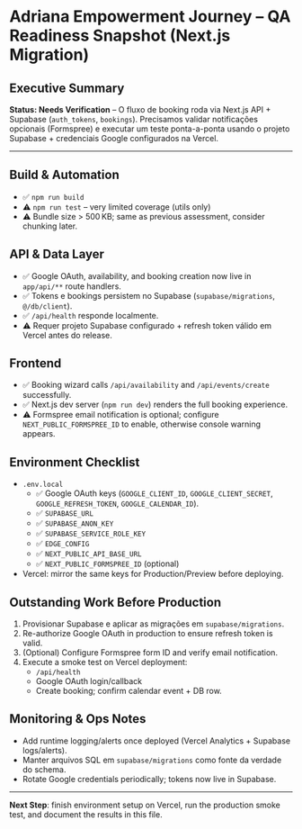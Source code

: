 # Adriana Empowerment Journey – QA Readiness Snapshot (Next.js Migration)

## Executive Summary
**Status: Needs Verification** – O fluxo de booking roda via Next.js API + Supabase (`auth_tokens`, `bookings`). Precisamos validar notificações opcionais (Formspree) e executar um teste ponta-a-ponta usando o projeto Supabase + credenciais Google configurados na Vercel.

---

## Build & Automation
- ✅ `npm run build`
- ⚠️ `npm run test` – very limited coverage (utils only)
- ⚠️ Bundle size > 500 KB; same as previous assessment, consider chunking later.

## API & Data Layer
- ✅ Google OAuth, availability, and booking creation now live in `app/api/**` route handlers.
- ✅ Tokens e bookings persistem no Supabase (`supabase/migrations`, `@/db/client`).
- ✅ `/api/health` responde localmente.
- ⚠️ Requer projeto Supabase configurado + refresh token válido em Vercel antes do release.

## Frontend
- ✅ Booking wizard calls `/api/availability` and `/api/events/create` successfully.
- ✅ Next.js dev server (`npm run dev`) renders the full booking experience.
- ⚠️ Formspree email notification is optional; configure `NEXT_PUBLIC_FORMSPREE_ID` to enable, otherwise console warning appears.

## Environment Checklist
- `.env.local`
  - ✅ Google OAuth keys (`GOOGLE_CLIENT_ID`, `GOOGLE_CLIENT_SECRET`, `GOOGLE_REFRESH_TOKEN`, `GOOGLE_CALENDAR_ID`).
  - ✅ `SUPABASE_URL`
  - ✅ `SUPABASE_ANON_KEY`
  - ✅ `SUPABASE_SERVICE_ROLE_KEY`
  - ✅ `EDGE_CONFIG`
  - ✅ `NEXT_PUBLIC_API_BASE_URL`
  - ✅ `NEXT_PUBLIC_FORMSPREE_ID` (optional)
- Vercel: mirror the same keys for Production/Preview before deploying.

## Outstanding Work Before Production
1. Provisionar Supabase e aplicar as migrações em `supabase/migrations`.
2. Re-authorize Google OAuth in production to ensure refresh token is valid.
3. (Optional) Configure Formspree form ID and verify email notification.
4. Execute a smoke test on Vercel deployment:
   - `/api/health`
   - Google OAuth login/callback
   - Create booking; confirm calendar event + DB row.

## Monitoring & Ops Notes
- Add runtime logging/alerts once deployed (Vercel Analytics + Supabase logs/alerts).
- Manter arquivos SQL em `supabase/migrations` como fonte da verdade do schema.
- Rotate Google credentials periodically; tokens now live in Supabase.

---
**Next Step**: finish environment setup on Vercel, run the production smoke test, and document the results in this file.
